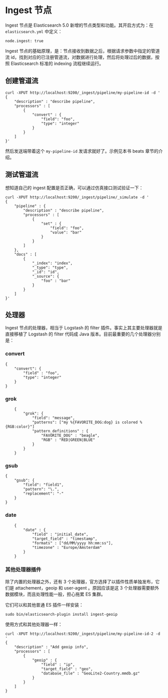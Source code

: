 # Ingest 节点

Ingest 节点是 Elasticsearch 5.0 新增的节点类型和功能。其开启方式为：在 `elasticsearch.yml` 中定义：

```
node.ingest: true
```

Ingest 节点的基础原理，是：节点接收到数据之后，根据请求参数中指定的管道流 id，找到对应的已注册管道流，对数据进行处理，然后将处理过后的数据，按照 Elasticsearch 标准的 indexing 流程继续运行。

## 创建管道流

```
curl -XPUT http://localhost:9200/_ingest/pipeline/my-pipeline-id -d '
{
    "description" : "describe pipeline",
    "processors" : [
        {
            "convert" : {
                "field": "foo",
                "type": "integer"
            }
        }
    ]
}'
```

然后发送端带着这个 `my-pipeline-id` 发请求就好了。示例见本书 beats 章节的介绍。

## 测试管道流

想知道自己的 ingest 配置是否正确，可以通过仿真接口测试验证一下：

```
curl -XPUT http://localhost:9200/_ingest/pipeline/_simulate -d '
{
    "pipeline" : {
        "description" : "describe pipeline",
        "processors" : [
            {
                "set" : {
                    "field": "foo",
                    "value": "bar"
                }
            }
        ]
    },
    "docs" : [
        {
            "_index": "index",
            "_type": "type",
            "_id": "id",
            "_source": {
                "foo" : "bar"
            }
        }
    ]
}'
```

## 处理器

Ingest 节点的处理器，相当于 Logstash 的 filter 插件。事实上其主要处理器就是直接移植了 Logstash 的 filter 代码成 Java 版本。目前最重要的几个处理器分别是：

### convert

```
{
    "convert": {
        "field" : "foo",
        "type": "integer"
    }
}
```

### grok

```
    {
        "grok": {
            "field": "message",
            "patterns": ["my %{FAVORITE_DOG:dog} is colored %{RGB:color}"]
            "pattern_definitions" : {
                "FAVORITE_DOG" : "beagle",
                "RGB" : "RED|GREEN|BLUE"
            }
        }
    }
```

### gsub

```
{
    "gsub": {
        "field": "field1",
        "pattern": "\.",
        "replacement": "-"
    }
}
```

### date

```
    {
        "date" : {
            "field" : "initial_date",
            "target_field" : "timestamp",
            "formats" : ["dd/MM/yyyy hh:mm:ss"],
            "timezone" : "Europe/Amsterdam"
        }
    }
```

### 其他处理器插件

除了内置的处理器之外，还有 3 个处理器，官方选择了以插件性质单独发布，它们是 attachement，geoip 和 user-agent 。原因应该是这 3 个处理器需要额外数据模块，而且处理性能一般，担心拖累 ES 集群。

它们可以和其他普通 ES 插件一样安装：

```
sudo bin/elasticsearch-plugin install ingest-geoip
```

使用方式和其他处理器一样：

```
curl -XPUT http://localhost:9200/_ingest/pipeline/my-pipeline-id-2 -d '
{
    "description" : "Add geoip info",
    "processors" : [
        {
            "geoip" : {
                "field" : "ip",
                "target_field" : "geo",
                "database_file" : "GeoLite2-Country.mmdb.gz"
            }
        }
    ]
}
```
